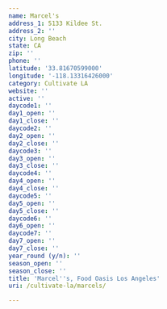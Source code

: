 ```yaml
---
name: Marcel's
address_1: 5133 Kildee St.
address_2: ''
city: Long Beach
state: CA
zip: ''
phone: ''
latitude: '33.81670599000'
longitude: '-118.13316426000'
category: Cultivate LA
website: ''
active: ''
daycode1: ''
day1_open: ''
day1_close: ''
daycode2: ''
day2_open: ''
day2_close: ''
daycode3: ''
day3_open: ''
day3_close: ''
daycode4: ''
day4_open: ''
day4_close: ''
daycode5: ''
day5_open: ''
day5_close: ''
daycode6: ''
day6_open: ''
daycode7: ''
day7_open: ''
day7_close: ''
year_round (y/n): ''
season_open: ''
season_close: ''
title: 'Marcel''s, Food Oasis Los Angeles'
uri: /cultivate-la/marcels/

---
```

